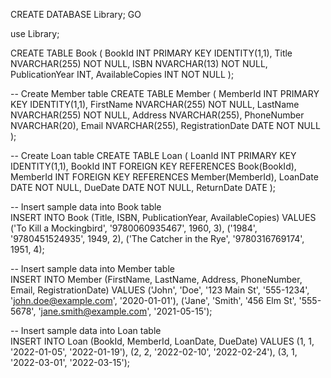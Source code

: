CREATE DATABASE Library;
GO

use Library;

CREATE TABLE Book
(
    BookId INT PRIMARY KEY IDENTITY(1,1),
    Title NVARCHAR(255) NOT NULL,
    ISBN NVARCHAR(13) NOT NULL,
    PublicationYear INT,
    AvailableCopies INT NOT NULL
);

-- Create Member table
CREATE TABLE Member
(
    MemberId INT PRIMARY KEY IDENTITY(1,1),
    FirstName NVARCHAR(255) NOT NULL,
    LastName NVARCHAR(255) NOT NULL,
    Address NVARCHAR(255),
    PhoneNumber NVARCHAR(20),
    Email NVARCHAR(255),
    RegistrationDate DATE NOT NULL
);

-- Create Loan table
CREATE TABLE Loan
(
    LoanId INT PRIMARY KEY IDENTITY(1,1),
    BookId INT FOREIGN KEY REFERENCES Book(BookId),
    MemberId INT FOREIGN KEY REFERENCES Member(MemberId),
    LoanDate DATE NOT NULL,
    DueDate DATE NOT NULL,
    ReturnDate DATE
);

-- Insert sample data into Book table  
INSERT INTO Book (Title, ISBN, PublicationYear, AvailableCopies)
VALUES ('To Kill a Mockingbird', '9780060935467', 1960, 3),
       ('1984', '9780451524935', 1949, 2),
       ('The Catcher in the Rye', '9780316769174', 1951, 4);

-- Insert sample data into Member table  
INSERT INTO Member (FirstName, LastName, Address, PhoneNumber, Email, RegistrationDate)
VALUES ('John', 'Doe', '123 Main St', '555-1234', 'john.doe@example.com', '2020-01-01'),
       ('Jane', 'Smith', '456 Elm St', '555-5678', 'jane.smith@example.com', '2021-05-15');

-- Insert sample data into Loan table  
INSERT INTO Loan (BookId, MemberId, LoanDate, DueDate)
VALUES (1, 1, '2022-01-05', '2022-01-19'),
       (2, 2, '2022-02-10', '2022-02-24'),
       (3, 1, '2022-03-01', '2022-03-15');